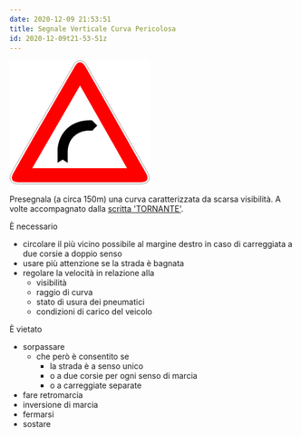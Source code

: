```yaml
---
date: 2020-12-09 21:53:51
title: Segnale Verticale Curva Pericolosa
id: 2020-12-09t21-53-51z
---
```


![](./images/curva-pericolosa.png)

Presegnala (a circa 150m) una curva caratterizzata da scarsa visibilità. A volte
accompagnato dalla [scritta 'TORNANTE'](./2020-12-09t21-59-16z.md).

È necessario

- circolare il più vicino possibile al margine destro in caso di carreggiata a
  due corsie a doppio senso
- usare più attenzione se la strada è bagnata
- regolare la velocità in relazione alla
  - visibilità
  - raggio di curva
  - stato di usura dei pneumatici
  - condizioni di carico del veicolo

È vietato

- sorpassare
  - che però è consentito se
    - la strada è a senso unico
    - o a due corsie per ogni senso di marcia
    - o a carreggiate separate
- fare retromarcia
- inversione di marcia
- fermarsi
- sostare
